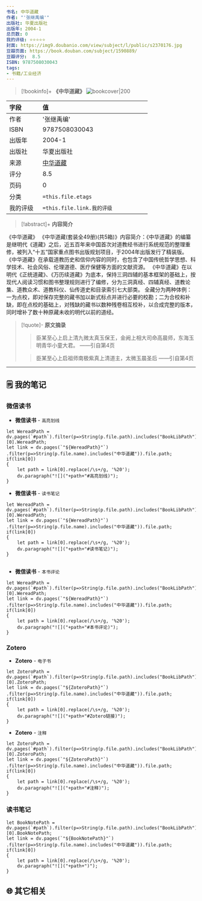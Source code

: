 ```yaml
---
书名: 中华道藏
作者: "'张继禹编'"
出版社: 华夏出版社
出版年: 2004-1 
总页数: 0
我的评级: ⭐⭐⭐⭐⭐
封面: https://img9.doubanio.com/view/subject/l/public/s2370176.jpg
豆瓣页面: https://book.douban.com/subject/1590889/
豆瓣评分:  8.5 
ISBN: 9787508030043
tags: 
- 书籍/工业经济
---
```


> [!bookinfo]+ **《中华道藏》**
> ![bookcover|200](https://img9.doubanio.com/view/subject/l/public/s2370176.jpg)
>
| 字段   | 值                                       |
|:------ |:------------------------------------------ |
| 作者   | '张继禹编'                           |
| ISBN   | 9787508030043                             |
| 出版年 | 2004-1                      |
| 出版社 | 华夏出版社                          |
| 来源   | [中华道藏](https://book.douban.com/subject/1590889/) |
| 评分   |  8.5                            |
| 页码   | 0                        |
| 分类   | `=this.file.etags`                       |
| 我的评级  | `=this.file.link.我的评级`                     |

  
> [!abstract]+ **内容简介**
>
《中华道藏》
《中华道藏(套装全49册)(共5箱)》内容简介：《中华道藏》的编纂是继明代《道藏》之后，近五百年来中国首次对道教经书进行系统规范的整理重修，被列入“十五”国家重点图书出版规划项目，于2004年出版发行了精装版。
《中华道藏》在承载道教历史和信仰内容的同时，也包含了中国传统哲学思想、科学技术、社会风俗、伦理道德、医疗保健等方面的文献资源。 
《中华道藏》在以明代《正统道藏》、《万历续道藏》为底本，保持三洞四辅的基本框架的基础上，按现代人阅读习惯和图书整理规则进行了编修，分为三洞真经、四辅真经、道教论集、道教众术、道教科仪、仙传道史和目录索引七大部类。 
全藏分为两种体例：一为点校，即对保存完整的藏书加以新式标点并进行必要的校勘；二为合校和补缺，即在点校的基础上，对残缺的藏书以数种残卷相互校补，以合成完整的版本，同时增补了数十种原藏未收的明代以前的道经。

 

> [!quote]- **原文摘录**
>
>>臣某至心上启上清九微太真玉保王，金阙上相大司命高晨师，东海玉明青华小童大君。
——引自第4页
>
>> 臣某至心上启祖师南极紫真上清道主，太微玉晨圣后
——引自第4页

---

## 🗒️ 我的笔记


### 微信读书

- **微信读书** - `高亮划线`

```dataviewjs
let WereadPath = dv.pages(`#path`).filter(p=>String(p.file.path).includes("BookLibPath"))[0].WereadPath;
let link = dv.pages(`"${WereadPath}"`)
.filter(p=>String(p.file.name).includes("中华道藏")).file.path;
if(link[0])
{
	let path = link[0].replace(/\s+/g, '%20');
	dv.paragraph("![]("+path+"#高亮划线)");
}

```

- **微信读书** - `读书笔记`

```dataviewjs
let WereadPath = dv.pages(`#path`).filter(p=>String(p.file.path).includes("BookLibPath"))[0].WereadPath;
let link = dv.pages(`"${WereadPath}"`)
.filter(p=>String(p.file.name).includes("中华道藏")).file.path;
if(link[0])
{
	let path = link[0].replace(/\s+/g, '%20');
	dv.paragraph("![]("+path+"#读书笔记)");
}


```

- **微信读书** - `本书评论`

```dataviewjs
let WereadPath = dv.pages(`#path`).filter(p=>String(p.file.path).includes("BookLibPath"))[0].WereadPath;
let link = dv.pages(`"${WereadPath}"`)
.filter(p=>String(p.file.name).includes("中华道藏")).file.path;
if(link[0])
{
	let path = link[0].replace(/\s+/g, '%20');
	dv.paragraph("![]("+path+"#本书评论)");
}

```


### Zotero

- **Zotero** - `电子书`

```dataviewjs
let ZoteroPath = dv.pages(`#path`).filter(p=>String(p.file.path).includes("BookLibPath"))[0].ZoteroPath;
let link = dv.pages(`"${ZoteroPath}"`)
.filter(p=>String(p.file.name).includes("中华道藏")).file.path;
if(link[0])
{
	let path = link[0].replace(/\s+/g, '%20');
	dv.paragraph("![]("+path+"#Zotero链接)");
}
```

- **Zotero** - `注释`

```dataviewjs
let ZoteroPath = dv.pages(`#path`).filter(p=>String(p.file.path).includes("BookLibPath"))[0].ZoteroPath;
let link = dv.pages(`"${ZoteroPath}"`)
.filter(p=>String(p.file.name).includes("中华道藏")).file.path;
if(link[0])
{
	let path = link[0].replace(/\s+/g, '%20');
	dv.paragraph("![]("+path+"#注释)");
}
```

### 读书笔记

```dataviewjs
let BookNotePath = dv.pages(`#path`).filter(p=>String(p.file.path).includes("BookLibPath"))[0].BookNotePath;
let link = dv.pages(`"${BookNotePath}"`)
.filter(p=>String(p.file.name).includes("中华道藏")).file.path;
if(link[0])
{
	let path = link[0].replace(/\s+/g, '%20');
	dv.paragraph("![]("+path+")");
}
```



## 🌐 其它相关